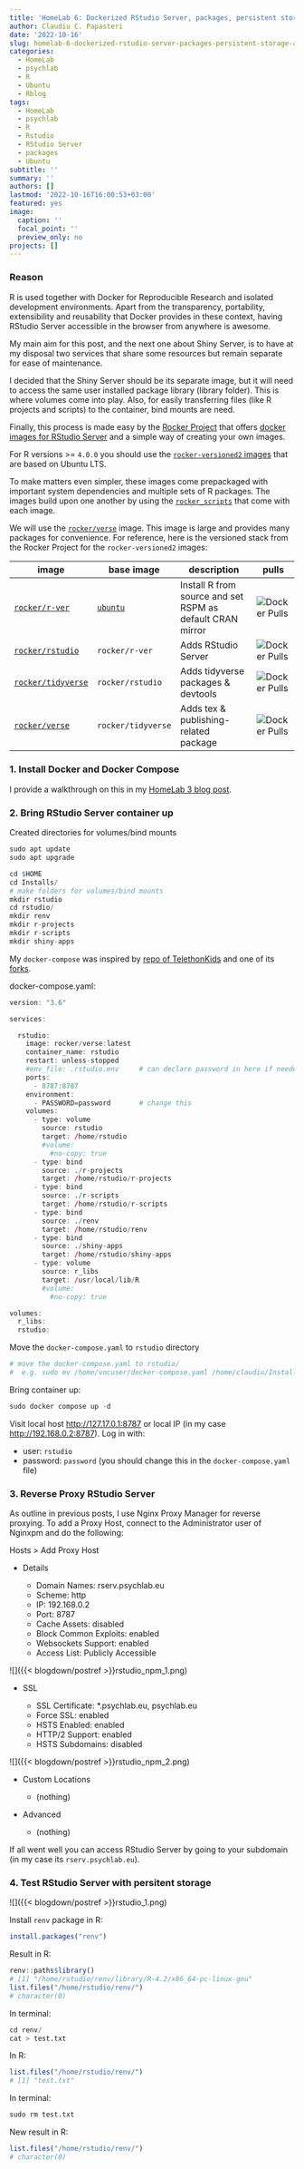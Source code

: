 ```yaml
---
title: 'HomeLab 6: Dockerized RStudio Server, packages, persistent storage and SSL certs'
author: Claudiu C. Papasteri
date: '2022-10-16'
slug: homelab-6-dockerized-rstudio-server-packages-persistent-storage-and-ssl-certs
categories:
  - HomeLab
  - psychlab
  - R
  - Ubuntu
  - Rblog
tags:
  - HomeLab
  - psychlab
  - R
  - Rstudio
  - RStudio Server
  - packages
  - Ubuntu
subtitle: ''
summary: ''
authors: []
lastmod: '2022-10-16T16:00:53+03:00'
featured: yes
image:
  caption: ''
  focal_point: ''
  preview_only: no
projects: []
---
```



### Reason

R is used together with Docker for Reproducible Research and isolated development environments. Apart from the transparency, portability, extensibility and reusability that Docker provides in these context, having RStudio Server accessible in the browser from anywhere is awesome. 

My main aim for this post, and the next one about Shiny Server, is to have at my disposal two services that share some resources but remain separate for ease of maintenance. 

I decided that the Shiny Server should be its separate image, but it will need to access the same user installed package library (library folder). This is where volumes come into play. Also, for easily transferring files (like R projects and scripts) to the container, bind mounts are need.

Finally, this process is made easy by the [Rocker Project](https://rocker-project.org/) that offers [docker images for RStudio Server](https://rocker-project.org/images/versioned/rstudio.html) and a simple way of creating your own images.

For R versions >= `4.0.0` you should use the [`rocker-versioned2` images](https://github.com/rocker-org/rocker-versioned2) that are based on Ubuntu LTS.

To make matters even simpler, these images come prepackaged with important system dependencies and multiple sets of R packages. The images build upon one another by using the [`rocker_scripts`](https://github.com/rocker-org/rocker-versioned2/tree/master/scripts) that come with each image.

We will use the [`rocker/verse`](https://github.com/rocker-org/rocker-versioned2/blob/master/dockerfiles/verse_devel.Dockerfile) image. This image is large and provides many packages for convenience. For reference, here is the versioned stack from the Rocker Project for the `rocker-versioned2` images:

| image                                       | base image                                  | description                                                                    | pulls                                                                   |
|---------------------------------------------|---------------------------------------------|--------------------------------------------------------------------------------|-------------------------------------------------------------------------|
| [`rocker/r-ver`](versioned/r-ver.md)        | [`ubuntu`](https://hub.docker.com/_/ubuntu) | Install R from source and set RSPM as default CRAN mirror                      | ![Docker Pulls](https://img.shields.io/docker/pulls/rocker/r-ver)       |
| [`rocker/rstudio`](versioned/rstudio.md)    | `rocker/r-ver`                              | Adds RStudio Server                                                            | ![Docker Pulls](https://img.shields.io/docker/pulls/rocker/rstudio)     |
| [`rocker/tidyverse`](versioned/rstudio.md)  | `rocker/rstudio`                            | Adds tidyverse packages & devtools                                             | ![Docker Pulls](https://img.shields.io/docker/pulls/rocker/tidyverse)   |
| [`rocker/verse`](versioned/rstudio.md)      | `rocker/tidyverse`                          | Adds tex & publishing-related package                                          | ![Docker Pulls](https://img.shields.io/docker/pulls/rocker/verse)       |


### 1. Install Docker and Docker Compose 

I provide a walkthrough on this in my [HomeLab 3 blog post](https://claudiu.psychlab.eu/post/homelab-3-install-configure-guacamole-as-docker-container/).


### 2. Bring RStudio Server container up

Created directories for volumes/bind mounts


```r
sudo apt update
sudo apt upgrade
```


```r
cd $HOME
cd Installs/
# make folders for volumes/bind mounts
mkdir rstudio
cd rstudio/
mkdir renv 
mkdir r-projects 
mkdir r-scripts 
mkdir shiny-apps
```

My `docker-compose` was inspired by [repo of TelethonKids](https://github.com/TelethonKids/rstudio/blob/master/docker-compose.yml) and one of its [forks](https://github.com/rgarofalo/docker-compose-rstudio-server).

docker-compose.yaml:


```r
version: "3.6"

services:

  rstudio:
    image: rocker/verse:latest
    container_name: rstudio
    restart: unless-stopped
    #env_file: .rstudio.env     # can declare password in here if needed
    ports:
      - 8787:8787
    environment:
      - PASSWORD=password       # change this
    volumes:
      - type: volume
        source: rstudio
        target: /home/rstudio
        #volume:
          #no-copy: true
      - type: bind
        source: ./r-projects
        target: /home/rstudio/r-projects
      - type: bind
        source: ./r-scripts
        target: /home/rstudio/r-scripts 
      - type: bind
        source: ./renv
        target: /home/rstudio/renv
      - type: bind
        source: ./shiny-apps
        target: /home/rstudio/shiny-apps  
      - type: volume
        source: r_libs
        target: /usr/local/lib/R
        #volume:
          #no-copy: true

volumes:
  r_libs:
  rstudio:
```

Move the `docker-compose.yaml` to `rstudio` directory 


```r
# move the docker-compose.yaml to rstudio/
#  e.g. sudo mv /home/vncuser/docker-compose.yaml /home/claudiu/Installs/rstudio
```

Bring container up:


```r
sudo docker compose up -d
```

Visit local host http://127.17.0.1:8787 or local IP (in my case http://192.168.0.2:8787).
Log in with:
 - user: `rstudio`
 - password: `password` (you should change this in the `docker-compose.yaml` file)


### 3. Reverse Proxy RStudio Server

As outline in previous posts, I use Nginx Proxy Manager for reverse proxying. To add a Proxy Host, connect to the Administrator user of Nginxpm and do the following: 

Hosts > Add Proxy Host

-   Details

    -   Domain Names: rserv.psychlab.eu
    -   Scheme: http
    -   IP: 192.168.0.2
    -   Port: 8787
    -   Cache Assets: disabled
    -   Block Common Exploits: enabled
    -   Websockets Support: enabled
    -   Access List: Publicly Accessible

![]({{< blogdown/postref >}}rstudio_npm_1.png)

-   SSL

    -   SSL Certificate: *.psychlab.eu, psychlab.eu
    -   Force SSL: enabled
    -   HSTS Enabled: enabled
    -   HTTP/2 Support: enabled
    -   HSTS Subdomains: disabled

![]({{< blogdown/postref >}}rstudio_npm_2.png)

-   Custom Locations
    -   (nothing)

-   Advanced
    -   (nothing)

If all went well you can access RStudio Server by going to your subdomain (in my case its `rserv.psychlab.eu`).


### 4. Test RStudio Server with persitent storage

![]({{< blogdown/postref >}}rstudio_1.png)

Install `renv` package in R:


```r
install.packages("renv")
```

Result in R:


```r
renv::paths$library()
# [1] "/home/rstudio/renv/library/R-4.2/x86_64-pc-linux-gnu"
list.files("/home/rstudio/renv/")
# character(0)
```

In terminal:


```r
cd renv/ 
cat > test.txt
```

In R:


```r
list.files("/home/rstudio/renv/")
# [1] "test.txt"
```

In terminal:


```r
sudo rm test.txt
```

New result in R:


```r
list.files("/home/rstudio/renv/")
# character(0)
```
